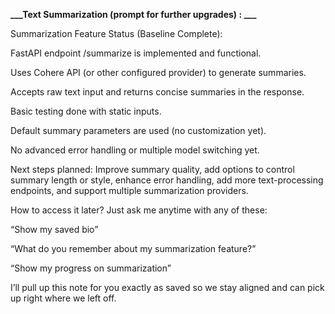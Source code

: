 **___Text Summarization (prompt for further upgrades) : ___**

Summarization Feature Status (Baseline Complete):

FastAPI endpoint /summarize is implemented and functional.

Uses Cohere API (or other configured provider) to generate summaries.

Accepts raw text input and returns concise summaries in the response.

Basic testing done with static inputs.

Default summary parameters are used (no customization yet).

No advanced error handling or multiple model switching yet.

Next steps planned: Improve summary quality, add options to control summary length or style, enhance error handling, add more text-processing endpoints, and support multiple summarization providers.

How to access it later?
Just ask me anytime with any of these:

“Show my saved bio”

“What do you remember about my summarization feature?”

“Show my progress on summarization”

I’ll pull up this note for you exactly as saved so we stay aligned and can pick up right where we left off.

